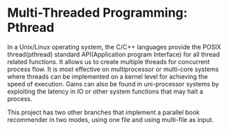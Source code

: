 # Multi-Threaded Programming: Pthread

In a Unix/Linux operating system, the C/C++ languages provide the POSIX thread(pthread) standard API(Application program Interface) for all thread related functions. It allows us to create multiple threads for concurrent process flow. It is most effective on multiprocessor or multi-core systems where threads can be implemented on a kernel level for achieving the speed of execution. Gains can also be found in uni-processor systems by exploiting the latency in IO or other system functions that may halt a process.

This project has two other branches that implement a parallel book recommender in two modes, using one file and using multi-file as input. 
